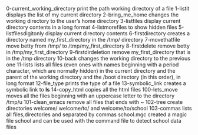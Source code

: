 0-current_working_directory print the path working directory of a file
1-listit displays the list of my current directory
2-bring_me_home changes the working directory to the user’s home directory
3-listfiles display current directory contents in a long format
4-listmorefiles to show hidden files
5-listfilesdigitonly display current directory contents
6-firstdirectory creates a directory named my_first_directory in the /tmp/ directory
7-movethatfile move betty from /tmp/ to /tmp/my_first_directory
8-firstdelete remove betty in /tmp/my_first_directory
9-firstdirdeletion remove my_first_directory that is in the /tmp directory
10-back changes the working directory to the previous one
11-lists lists all files (even ones with names beginning with a period character, which are normally hidden) in the current directory and the parent of the working directory and the /boot directory (in this order), in long format
12-file_type prints the type of a file
13-symbolic_link creates a symbolic link to __ls__
14-copy_html copies all the html files
100-lets_move moves all the files beginning with an uppercase letter to the directory /tmp/u
101-clean_emacs remove all files that ends with ~
102-tree create directories welcome/ welcome/to/ and welcome/to/school
103-commas lists all files,directories and separated by commas
school.mgc created a magic file school and can be used with the command file to detect school data files

